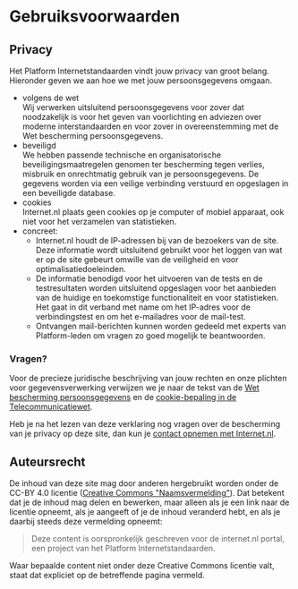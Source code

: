 # Gebruiksvoorwaarden

## Privacy

Het Platform Internetstandaarden vindt jouw privacy van groot belang.
Hieronder geven we aan hoe we met jouw persoonsgegevens omgaan.

- volgens de wet  
  Wij verwerken uitsluitend persoonsgegevens voor zover dat noodzakelijk is
  voor het geven van voorlichting en adviezen over moderne interstandaarden en
  voor zover in overeenstemming met de Wet bescherming persoonsgegevens.
- beveiligd  
  We hebben passende technische en organisatorische beveiligingsmaatregelen
  genomen ter bescherming tegen verlies, misbruik en onrechtmatig gebruik van
  je persoonsgegevens. De gegevens worden via een veilige verbinding verstuurd
  en opgeslagen in een beveiligde database.
- cookies  
  Internet.nl plaats geen cookies op je computer of mobiel apparaat, ook niet
  voor het verzamelen van statistieken.
- concreet:
  - Internet.nl houdt de IP-adressen bij van de bezoekers van de site. Deze
    informatie wordt uitsluitend gebruikt voor het loggen van wat er op de
    site gebeurt omwille van de veiligheid en voor optimalisatiedoeleinden.
  - De informatie benodigd voor het uitvoeren van de tests en de
    testresultaten worden uitsluitend opgeslagen voor het aanbieden van de
    huidige en toekomstige functionaliteit en voor statistieken.  
    Het gaat in dit verband met name om het IP-adres voor de verbindingstest
    en om het e-mailadres voor de mail-test.
  - Ontvangen mail-berichten kunnen worden gedeeld met experts van
    Platform-leden om vragen zo goed mogelijk te beantwoorden.

### Vragen?

Voor de precieze juridische beschrijving van jouw rechten en onze plichten
voor gegevensverwerking verwijzen we je naar de tekst van de
[Wet bescherming persoonsgegevens](http://wetten.overheid.nl/BWBR0011468)
en de [cookie-bepaling in de Telecommunicatiewet](http://wetten.overheid.nl/BWBR0009950/#Hoofdstuk11_Paragraaf11.1_Artikel11.7a).

Heb je na het lezen van deze verklaring nog vragen over de bescherming van je
privacy op deze site, dan kun je [contact opnemen met Internet.nl](/contact/).

## Auteursrecht

De inhoud van deze site mag door anderen hergebruikt worden onder de CC-BY 4.0
licentie
([Creative Commons &quot;Naamsvermelding&quot;](https://creativecommons.org/licenses/by/4.0/deed.nl)).
Dat betekent dat je de inhoud mag delen en bewerken, maar alleen als je een
link naar de licentie opneemt, als je aangeeft of je de inhoud veranderd hebt,
en als je daarbij steeds deze vermelding opneemt:

> Deze content is oorspronkelijk geschreven voor de internet.nl portal, een
> project van het Platform Internetstandaarden.

Waar bepaalde content niet onder deze Creative Commons licentie valt, staat
dat expliciet op de betreffende pagina vermeld.
